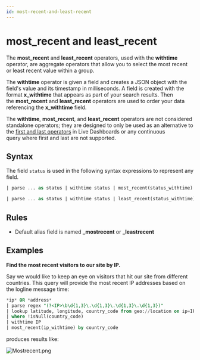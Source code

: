 ```yaml
---
id: most-recent-and-least-recent
---
```


# most_recent and least_recent

The **most_recent** and **least_recent** operators, used with the **withtime** operator, are aggregate operators that allow you to select the most recent or least recent value within a group.

The **withtime** operator is given a field and creates a JSON object with the field's value and its timestamp in milliseconds. A field is created with the format **x_withtime** that appears as part of your search results. Then
the **most_recent** and **least_recent** operators are used to order your data referencing the **x_withtime** field.

The **withtime**, **most_recent**, and **least_recent** operators are not considered standalone operators; they are designed to only be used as an alternative to the [first and last operators](first-and-last.md "first and last") in Live Dashboards or any continuous query where first and last are not supported.

## Syntax

The field `status` is used in the following syntax expressions to represent any field.

```sql
| parse ... as status | withtime status | most_recent(status_withtime) [as <field>] by _sourcehost
```

```sql
| parse ... as status | withtime status | least_recent(status_withtime) [as <field>] by _sourcehost
```

## Rules

* Default alias field is named **\_mostrecent** or **\_leastrecent**

## Examples

**Find the most recent visitors to our site by IP.**

Say we would like to keep an eye on visitors that hit our site from different countries. This query will provide the most recent IP addresses based on the logline message time:

```sql
*ip* OR *address*
| parse regex "(?<IP>\b\d{1,3}\.\d{1,3}\.\d{1,3}\.\d{1,3})" 
| lookup latitude, longitude, country_code from geo://location on ip=IP 
| where !isNull(country_code) 
| withtime IP 
| most_recent(ip_withtime) by country_code 
```

produces results like:

![Mostrecent.png](/img/search/search-query-language/group-aggregate-operators/mostrecent.png)
